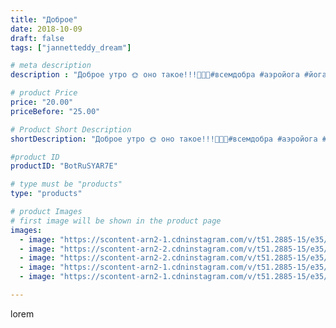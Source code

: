 ```yaml
---
title: "Доброе"
date: 2018-10-09
draft: false
tags: ["jannetteddy_dream"]

# meta description
description : "Доброе утро 🌞 оно такое!!!🙈🤗🌺#всемдобра #аэройога #йогавгамаках"

# product Price
price: "20.00"
priceBefore: "25.00"

# Product Short Description
shortDescription: "Доброе утро 🌞 оно такое!!!🙈🤗🌺#всемдобра #аэройога #йогавгамаках"

#product ID
productID: "BotRuSYAR7E"

# type must be "products"
type: "products"

# product Images
# first image will be shown in the product page
images:
  - image: "https://scontent-arn2-1.cdninstagram.com/v/t51.2885-15/e35/42341930_108783010039431_6143699359831023251_n.jpg?_nc_ht=scontent-arn2-1.cdninstagram.com&_nc_cat=103&_nc_ohc=H9FX0GDDaI8AX-bj0iK&se=7&tp=1&oh=b13ae09bc67ef613a54d47bba1816dee&oe=605AEAED&ig_cache_key=MTg4NjI0MDk5OTYxODMxNjY3Mw%3D%3D.2"
  - image: "https://scontent-arn2-2.cdninstagram.com/v/t51.2885-15/e35/42763471_2268558433402848_2657306539000331053_n.jpg?_nc_ht=scontent-arn2-2.cdninstagram.com&_nc_cat=100&_nc_ohc=IOt5toTawJMAX9Phaop&se=7&tp=1&oh=d72a5060cd94059970fe976f33c72e49&oe=605A9C6D&ig_cache_key=MTg4NjI0MTAwNzUyODY5MjkxMw%3D%3D.2"
  - image: "https://scontent-arn2-2.cdninstagram.com/v/t51.2885-15/e35/42703265_1657405234365384_8797543540767532656_n.jpg?_nc_ht=scontent-arn2-2.cdninstagram.com&_nc_cat=100&_nc_ohc=TcpMSkEGlywAX8fPz4F&se=7&tp=1&oh=d4c70f2f3e3440e0474357f758930d39&oe=605B0644&ig_cache_key=MTg4NjI0MTAxMDE3MTEwMzUyMw%3D%3D.2"
  - image: "https://scontent-arn2-1.cdninstagram.com/v/t51.2885-15/e35/42976277_504317220084830_5580347017590235892_n.jpg?_nc_ht=scontent-arn2-1.cdninstagram.com&_nc_cat=102&_nc_ohc=tX1kCmTqfv4AX-eYQ1z&se=7&tp=1&oh=f9384825ae54e24cf1011db1778ac617&oe=6059E962&ig_cache_key=MTg4NjI0MTAxNTUzOTczODI0OQ%3D%3D.2"
  - image: "https://scontent-arn2-1.cdninstagram.com/v/t51.2885-15/e35/42458389_551234808654319_8857797075080168956_n.jpg?_nc_ht=scontent-arn2-1.cdninstagram.com&_nc_cat=107&_nc_ohc=O0WkhB-ec5AAX8rWBgT&se=7&tp=1&oh=68d71bbd8a5333aa1c0fd26c3fd204f1&oe=605A3418&ig_cache_key=MTg4NjI0MTAxNzQ0NDA5MDcxOA%3D%3D.2"

---
```

lorem
